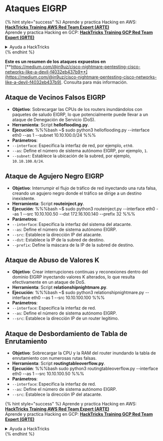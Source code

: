 # Ataques EIGRP

{% hint style="success" %}
Aprende y practica Hacking en AWS:<img src="/.gitbook/assets/arte.png" alt="" data-size="line">[**HackTricks Training AWS Red Team Expert (ARTE)**](https://training.hacktricks.xyz/courses/arte)<img src="/.gitbook/assets/arte.png" alt="" data-size="line">\
Aprende y practica Hacking en GCP: <img src="/.gitbook/assets/grte.png" alt="" data-size="line">[**HackTricks Training GCP Red Team Expert (GRTE)**<img src="/.gitbook/assets/grte.png" alt="" data-size="line">](https://training.hacktricks.xyz/courses/grte)

<details>

<summary>Ayuda a HackTricks</summary>

* Revisa los [**planes de suscripción**](https://github.com/sponsors/carlospolop)!
* **Únete al** 💬 [**grupo de Discord**](https://discord.gg/hRep4RUj7f) o al [**grupo de telegram**](https://t.me/peass) o **síguenos** en **Twitter** 🐦 [**@hacktricks\_live**](https://twitter.com/hacktricks\_live)**.**
* **Comparte trucos de hacking enviando PRs a los repositorios de** [**HackTricks**](https://github.com/carlospolop/hacktricks) y [**HackTricks Cloud**](https://github.com/carlospolop/hacktricks-cloud).

</details>
{% endhint %}

**Este es un resumen de los ataques expuestos en** [**https://medium.com/@in9uz/cisco-nightmare-pentesting-cisco-networks-like-a-devil-f4032eb437b9**](https://medium.com/@in9uz/cisco-nightmare-pentesting-cisco-networks-like-a-devil-f4032eb437b9). Consulta para más información.

## **Ataque de Vecinos Falsos EIGRP**

- **Objetivo**: Sobrecargar las CPUs de los routers inundándolos con paquetes de saludo EIGRP, lo que potencialmente puede llevar a un ataque de Denegación de Servicio (DoS).
- **Herramienta**: Script **helloflooding.py**.
- **Ejecución**:
%%%bash
~$ sudo python3 helloflooding.py --interface eth0 --as 1 --subnet 10.10.100.0/24
%%%
- **Parámetros**:
- `--interface`: Especifica la interfaz de red, por ejemplo, `eth0`.
- `--as`: Define el número de sistema autónomo EIGRP, por ejemplo, `1`.
- `--subnet`: Establece la ubicación de la subred, por ejemplo, `10.10.100.0/24`.

## **Ataque de Agujero Negro EIGRP**

- **Objetivo**: Interrumpir el flujo de tráfico de red inyectando una ruta falsa, creando un agujero negro donde el tráfico se dirige a un destino inexistente.
- **Herramienta**: Script **routeinject.py**.
- **Ejecución**:
%%%bash
~$ sudo python3 routeinject.py --interface eth0 --as 1 --src 10.10.100.50 --dst 172.16.100.140 --prefix 32
%%%
- **Parámetros**:
- `--interface`: Especifica la interfaz del sistema del atacante.
- `--as`: Define el número de sistema autónomo EIGRP.
- `--src`: Establece la dirección IP del atacante.
- `--dst`: Establece la IP de la subred de destino.
- `--prefix`: Define la máscara de la IP de la subred de destino.

## **Ataque de Abuso de Valores K**

- **Objetivo**: Crear interrupciones continuas y reconexiones dentro del dominio EIGRP inyectando valores K alterados, lo que resulta efectivamente en un ataque de DoS.
- **Herramienta**: Script **relationshipnightmare.py**.
- **Ejecución**:
%%%bash
~$ sudo python3 relationshipnightmare.py --interface eth0 --as 1 --src 10.10.100.100
%%%
- **Parámetros**:
- `--interface`: Especifica la interfaz de red.
- `--as`: Define el número de sistema autónomo EIGRP.
- `--src`: Establece la dirección IP de un router legítimo.

## **Ataque de Desbordamiento de Tabla de Enrutamiento**

- **Objetivo**: Sobrecargar la CPU y la RAM del router inundando la tabla de enrutamiento con numerosas rutas falsas.
- **Herramienta**: Script **routingtableoverflow.py**.
- **Ejecución**:
%%%bash
sudo python3 routingtableoverflow.py --interface eth0 --as 1 --src 10.10.100.50
%%%
- **Parámetros**:
- `--interface`: Especifica la interfaz de red.
- `--as`: Define el número de sistema autónomo EIGRP.
- `--src`: Establece la dirección IP del atacante. 

{% hint style="success" %}
Aprende y practica Hacking en AWS:<img src="/.gitbook/assets/arte.png" alt="" data-size="line">[**HackTricks Training AWS Red Team Expert (ARTE)**](https://training.hacktricks.xyz/courses/arte)<img src="/.gitbook/assets/arte.png" alt="" data-size="line">\
Aprende y practica Hacking en GCP: <img src="/.gitbook/assets/grte.png" alt="" data-size="line">[**HackTricks Training GCP Red Team Expert (GRTE)**<img src="/.gitbook/assets/grte.png" alt="" data-size="line">](https://training.hacktricks.xyz/courses/grte)

<details>

<summary>Ayuda a HackTricks</summary>

* Revisa los [**planes de suscripción**](https://github.com/sponsors/carlospolop)!
* **Únete al** 💬 [**grupo de Discord**](https://discord.gg/hRep4RUj7f) o al [**grupo de telegram**](https://t.me/peass) o **síguenos** en **Twitter** 🐦 [**@hacktricks\_live**](https://twitter.com/hacktricks\_live)**.**
* **Comparte trucos de hacking enviando PRs a los repositorios de** [**HackTricks**](https://github.com/carlospolop/hacktricks) y [**HackTricks Cloud**](https://github.com/carlospolop/hacktricks-cloud).

</details>
{% endhint %}
